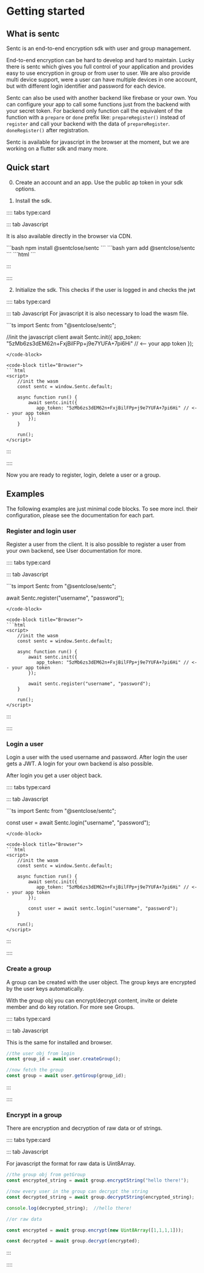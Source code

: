 # Getting started

## What is sentc

Sentc is an end-to-end encryption sdk with user and group management.

End-to-end encryption can be hard to develop and hard to maintain. 
Lucky there is sentc which gives you full control of your application and provides easy to use encryption in group or from user to user.
We are also provide multi device support, were a user can have multiple devices in one account, but with different login identifier and password for each device.

Sentc can also be used with another backend like firebase or your own. 
You can configure your app to call some functions just from the backend with your secret token.
For backend only function call the equivalent of the function with a `prepare` or `done` prefix like: `prepareRegister()` instead of `register` and call your backend with the data of `prepareRegister`. 
`doneRegister()` after registration.

Sentc is available for javascript in the browser at the moment, but we are working on a flutter sdk and many more.

## Quick start

0. Create an account and an app. Use the public ap token in your sdk options.

1. Install the sdk.

:::: tabs type:card

::: tab Javascript

It is also available directly in the browser via CDN.

<code-group>
<code-block title="NPM" active>
```bash
npm install @sentclose/sentc
```
</code-block>

<code-block title="YARN">
```bash
yarn add @sentclose/sentc
```
</code-block>

<code-block title="Browser">
```html
<script src="https://cdn.jsdelivr.net/npm/@sentclose/sentc/dist/sentc.min.js"></script>
```
</code-block>
</code-group>

:::

::::

2. Initialize the sdk. This checks if the user is logged in and checks the jwt

:::: tabs type:card

::: tab Javascript
For javascript it is also necessary to load the wasm file.

<code-group>
<code-block title="Installed" active>
```ts
import Sentc from "@sentclose/sentc";

//init the javascript client
await Sentc.init({
    app_token: "5zMb6zs3dEM62n+FxjBilFPp+j9e7YUFA+7pi6Hi"  // <-- your app token
});
```
</code-block>

<code-block title="Browser">
```html
<script>
    //init the wasm
    const sentc = window.Sentc.default;

    async function run() {
        await sentc.init({
           app_token: "5zMb6zs3dEM62n+FxjBilFPp+j9e7YUFA+7pi6Hi" // <-- your app token
        });
    }

    run();
</script>
```
</code-block>
</code-group>
:::

::::

Now you are ready to register, login, delete a user or a group.

## Examples

The following examples are just minimal code blocks. To see more incl. their configuration, please see the documentation for each part.

### Register and login user

Register a user from the client. It is also possible to register a user from your own backend, see User documentation for more.

:::: tabs type:card

::: tab Javascript

<code-group>
<code-block title="Installed" active>
```ts
import Sentc from "@sentclose/sentc";

await Sentc.register("username", "password");
```
</code-block>

<code-block title="Browser">
```html
<script>
    //init the wasm
    const sentc = window.Sentc.default;

    async function run() {
        await sentc.init({
           app_token: "5zMb6zs3dEM62n+FxjBilFPp+j9e7YUFA+7pi6Hi" // <-- your app token
        });
        
        await sentc.register("username", "password");
    }

    run();
</script>
```
</code-block>
</code-group>

:::

::::

### Login a user

Login a user with the used username and password. After login the user gets a JWT. A login for your own backend is also possible.

After login you get a user object back.

:::: tabs type:card

::: tab Javascript

<code-group>
<code-block title="Installed" active>
```ts
import Sentc from "@sentclose/sentc";

const user = await Sentc.login("username", "password");
```
</code-block>

<code-block title="Browser">
```html
<script>
    //init the wasm
    const sentc = window.Sentc.default;

    async function run() {
        await sentc.init({
           app_token: "5zMb6zs3dEM62n+FxjBilFPp+j9e7YUFA+7pi6Hi" // <-- your app token
        });
        
        const user = await sentc.login("username", "password");
    }

    run();
</script>
```
</code-block>
</code-group>

:::

::::

### Create a group

A group can be created with the user object. The group keys are encrypted by the user keys automatically.

With the group obj you can encrypt/decrypt content, invite or delete member and do key rotation. For more see Groups.

:::: tabs type:card

::: tab Javascript

This is the same for installed and browser.

```ts
//the user obj from login
const group_id = await user.createGroup();

//now fetch the group
const group = await user.getGroup(group_id);
```

:::

::::

### Encrypt in a group

There are encryption and decryption of raw data or of strings.

:::: tabs type:card

::: tab Javascript

For javascript the format for raw data is Uint8Array.

```ts
//the group obj from getGroup
const encrypted_string = await group.encryptString("hello there!");

//now every user in the group can decrypt the string
const decrypted_string = await group.decryptString(encrypted_string);

console.log(decrypted_string);  //hello there!

//or raw data

const encrypted = await group.encrypt(new Uint8Array([1,1,1,1]));

const decrypted = await group.decrypt(encrypted);
```

:::

::::